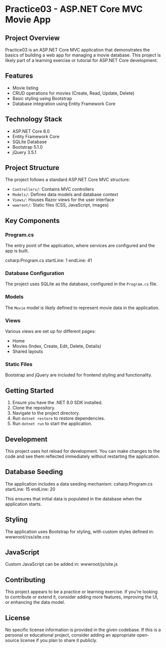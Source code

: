 # Practice03 - ASP.NET Core MVC Movie App

## Project Overview

Practice03 is an ASP.NET Core MVC application that demonstrates the basics of building a web app for managing a movie database. This project is likely part of a learning exercise or tutorial for ASP.NET Core development.

## Features

- Movie listing
- CRUD operations for movies (Create, Read, Update, Delete)
- Basic styling using Bootstrap
- Database integration using Entity Framework Core

## Technology Stack

- ASP.NET Core 8.0
- Entity Framework Core
- SQLite Database
- Bootstrap 5.1.0
- jQuery 3.5.1

## Project Structure

The project follows a standard ASP.NET Core MVC structure:

- `Controllers/`: Contains MVC controllers
- `Models/`: Defines data models and database context
- `Views/`: Houses Razor views for the user interface
- `wwwroot/`: Static files (CSS, JavaScript, images)

## Key Components

### Program.cs

The entry point of the application, where services are configured and the app is built.

csharp:Program.cs
startLine: 1
endLine: 41

### Database Configuration

The project uses SQLite as the database, configured in the `Program.cs` file.

### Models

The `Movie` model is likely defined to represent movie data in the application.

### Views

Various views are set up for different pages:

- Home
- Movies (Index, Create, Edit, Delete, Details)
- Shared layouts

### Static Files

Bootstrap and jQuery are included for frontend styling and functionality.

## Getting Started

1. Ensure you have the .NET 8.0 SDK installed.
2. Clone the repository.
3. Navigate to the project directory.
4. Run `dotnet restore` to restore dependencies.
5. Run `dotnet run` to start the application.

## Development

This project uses hot reload for development. You can make changes to the code and see them reflected immediately without restarting the application.

## Database Seeding

The application includes a data seeding mechanism:
csharp:Program.cs
startLine: 15
endLine: 20

This ensures that initial data is populated in the database when the application starts.

## Styling

The application uses Bootstrap for styling, with custom styles defined in:
wwwroot/css/site.css


## JavaScript

Custom JavaScript can be added in:
wwwroot/js/site.js


## Contributing

This project appears to be a practice or learning exercise. If you're looking to contribute or extend it, consider adding more features, improving the UI, or enhancing the data model.

## License

No specific license information is provided in the given codebase. If this is a personal or educational project, consider adding an appropriate open-source license if you plan to share it publicly.